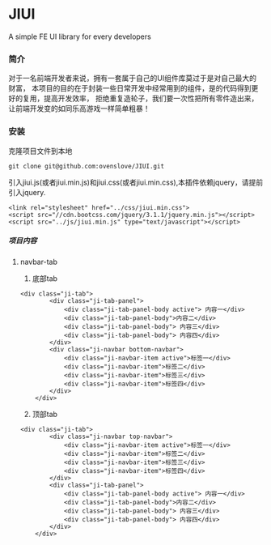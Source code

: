 # JIUI
A simple FE UI library for every developers
### 简介
对于一名前端开发者来说，拥有一套属于自己的UI组件库莫过于是对自己最大的财富，
本项目的目的在于封装一些日常开发中经常用到的组件，是的代码得到更好的复用，提高开发效率，
拒绝重复造轮子，我们要一次性把所有零件造出来，让前端开发变的如同乐高游戏一样简单粗暴！
### 安装
克隆项目文件到本地
```
git clone git@github.com:ovenslove/JIUI.git
```
引入jiui.js(或者jiui.min.js)和jiui.css(或者jiui.min.css),本插件依赖jquery，请提前引入jquery.
```
<link rel="stylesheet" href="../css/jiui.min.css">
<script src="//cdn.bootcss.com/jquery/3.1.1/jquery.min.js"></script>
<script src="../js/jiui.min.js" type="text/javascript"></script>
```

##### 项目内容
1. navbar-tab
    
    1. 底部tab
    ```
    <div class="ji-tab">
            <div class="ji-tab-panel">
                <div class="ji-tab-panel-body active"> 内容一</div>
                <div class="ji-tab-panel-body">内容二</div>
                <div class="ji-tab-panel-body"> 内容三</div>
                <div class="ji-tab-panel-body"> 内容四</div>
            </div>
            <div class="ji-navbar bottom-navbar">
                <div class="ji-navbar-item active">标签一</div>
                <div class="ji-navbar-item">标签二</div>
                <div class="ji-navbar-item">标签三</div>
                <div class="ji-navbar-item">标签四</div>
            </div>
        </div>
    ```
    2. 顶部tab
    ```
    <div class="ji-tab">
            <div class="ji-navbar top-navbar">
                <div class="ji-navbar-item active">标签一</div>
                <div class="ji-navbar-item">标签二</div>
                <div class="ji-navbar-item">标签三</div>
                <div class="ji-navbar-item">标签四</div>
            </div>
            <div class="ji-tab-panel">
                <div class="ji-tab-panel-body active"> 内容一</div>
                <div class="ji-tab-panel-body">内容二</div>
                <div class="ji-tab-panel-body"> 内容三</div>
                <div class="ji-tab-panel-body"> 内容四</div>
            </div>
        </div>
    ```